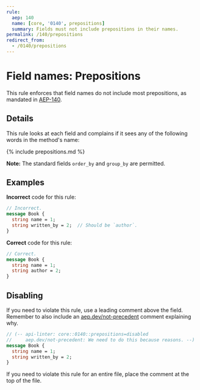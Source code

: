 ```yaml
---
rule:
  aep: 140
  name: [core, '0140', prepositions]
  summary: Fields must not include prepositions in their names.
permalink: /140/prepositions
redirect_from:
  - /0140/prepositions
---
```


# Field names: Prepositions

This rule enforces that field names do not include most prepositions, as
mandated in [AEP-140][].

## Details

This rule looks at each field and complains if it sees any of the following
words in the method's name:

{% include prepositions.md %}

**Note:** The standard fields `order_by` and `group_by` are permitted.

## Examples

**Incorrect** code for this rule:

```proto
// Incorrect.
message Book {
  string name = 1;
  string written_by = 2;  // Should be `author`.
}
```

**Correct** code for this rule:

```proto
// Correct.
message Book {
  string name = 1;
  string author = 2;
}
```

## Disabling

If you need to violate this rule, use a leading comment above the field.
Remember to also include an [aep.dev/not-precedent][] comment explaining why.

```proto
// (-- api-linter: core::0140::prepositions=disabled
//     aep.dev/not-precedent: We need to do this because reasons. --)
message Book {
  string name = 1;
  string written_by = 2;
}
```

If you need to violate this rule for an entire file, place the comment at the
top of the file.

[aep-140]: https://aep.dev/140
[aep.dev/not-precedent]: https://aep.dev/not-precedent

